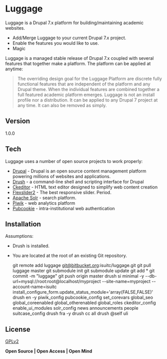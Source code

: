 Luggage
=========

Luggage is a Drupal 7.x platform for building/maintaining academic websites.

  - Add/Merge Luggage to your current Drupal 7.x project.
  - Enable the features you would like to use.
  - Magic

Luggage is a managed stable release of Drupal 7.x coupled with several features that together make a platform. The platform can be applied at anytime:

> The overriding design goal for the Luggage Platform are discrete fully functional features that are independent of the platform and any Drupal theme.
> When the individual features are combined together a full featured academic platform emerges.
> Luggage is not an install profile nor a distribution. It can be applied to any Drupal 7 project at any time.
> It can also be removed as simply.

Version
----

1.0.0

Tech
-----------

Luggage uses a number of open source projects to work properly:

* [Drupal][] - Drupal is an open source content management platform powering millions of websites and applications.
* [Drush][] - a command-line shell and scripting interface for Drupal
* [Ckeditor][] - HTML text editor designed to simplify web content creation
* [Flexslider2][] - The best responsive slider. Period.
* [Apache Solr][] - search platform.
* [Piwik][] - web analytics platform
* [Pubcookie][] - intra-institutional web authentication

Installation
--------------

Assumptions:
* Drush is installed.
* You are located at the root of an existing Git repository.

	git remote add luggage git@bitbucket.org:isuitc/luggage.git
	git pull luggage master
	git submodule init
	git submodule update
	git add *
	git commit -m "luggage"
	git push origin master
	drush si minimal -y --db-url=mysql://root:root@localhost/myproject --site-name=myproject --account-name=isuitc install_configure_form.update_status_module='array(FALSE,FALSE)'
	drush en -y piwik_config pubcookie_config set_corevars global_seo global_coreenabled global_otherenabled global_roles ckeditor_config enable_ui_modules solr_config news announcements people suitcase_config
	drush fra -y
	drush cc all
	drush @self uli

License
----

[GPLv2][]


**Open Source | Open Access | Open Mind**

[Drupal]:http://drupal.org/
[Drush]:https://github.com/drush-ops/drush
[Ckeditor]:http://ckeditor.com/
[Flexslider2]:http://flexslider.woothemes.com/
[Apache Solr]:http://lucene.apache.org/solr/
[Piwik]:http://piwik.org/
[Pubcookie]:http://www.pubcookie.org/
[GPLv2]:http://www.gnu.org/licenses/gpl-2.0.html
